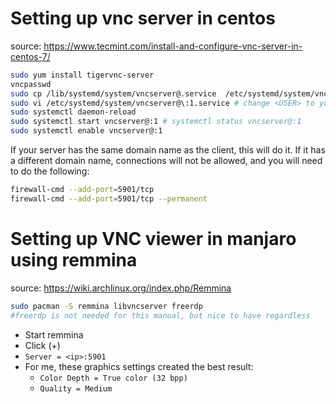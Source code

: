 

# Setting up vnc server in centos
source: https://www.tecmint.com/install-and-configure-vnc-server-in-centos-7/
```bash
sudo yum install tigervnc-server
vncpasswd
sudo cp /lib/systemd/system/vncserver@.service  /etc/systemd/system/vncserver@:1.service
sudo vi /etc/systemd/system/vncserver@\:1.service # change <USER> to your username
sudo systemctl daemon-reload
sudo systemctl start vncserver@:1 # systemctl status vncserver@:1
sudo systemctl enable vncserver@:1
```

If your server has the same domain name as the client, this will do it. 
If it has a different domain name, connections will not be allowed, and you will need to do the following:

```bash
firewall-cmd --add-port=5901/tcp
firewall-cmd --add-port=5901/tcp --permanent
```


# Setting up VNC viewer in manjaro using remmina
source: https://wiki.archlinux.org/index.php/Remmina
```bash
sudo pacman -S remmina libvncserver freerdp 
#freerdp is not needed for this manual, but nice to have regardless
```
- Start remmina
- Click (+)
- `Server = <ip>:5901`
- For me, these graphics settings created the best result:
  - `Color Depth = True color (32 bpp)`
  - `Quality = Medium`


